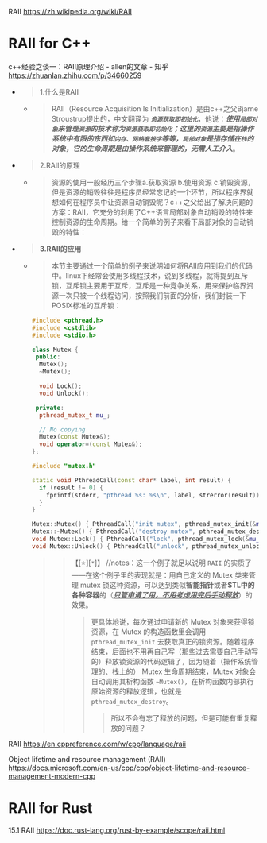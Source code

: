 
RAII https://zh.wikipedia.org/wiki/RAII

# RAII for C++

c++经验之谈一：RAII原理介绍 - allen的文章 - 知乎 https://zhuanlan.zhihu.com/p/34660259
- > 1.什么是RAII
  * > RAII（Resource Acquisition Is Initialization）是由c++之父Bjarne Stroustrup提出的，中文翻译为 ***`资源获取即初始化`***，他说：***使用`局部对象`来管理`资源`的技术称为`资源获取即初始化`；这里的`资源`主要是指操作系统中有限的东西如`内存、网络套接字`等等，`局部对象`是指存储在`栈`的对象，它的生命周期是由操作系统来管理的，无需人工介入***。
- > 2.RAII的原理
  * > 资源的使用一般经历三个步骤a.获取资源 b.使用资源 c.销毁资源，但是资源的销毁往往是程序员经常忘记的一个环节，所以程序界就想如何在程序员中让资源自动销毁呢？c++之父给出了解决问题的方案：RAII，它充分的利用了C++语言局部对象自动销毁的特性来控制资源的生命周期。给一个简单的例子来看下局部对象的自动销毁的特性：
- > **3.RAII的应用**
  * > 本节主要通过一个简单的例子来说明如何将RAII应用到我们的代码中。linux下经常会使用多线程技术，说到多线程，就得提到互斥锁，互斥锁主要用于互斥，互斥是一种竞争关系，用来保护临界资源一次只被一个线程访问，按照我们前面的分析，我们封装一下POSIX标准的互斥锁：
    ```cpp
    #include <pthread.h>
    #include <cstdlib>
    #include <stdio.h>
    
    class Mutex {
     public:
      Mutex();
      ~Mutex();
    
      void Lock();
      void Unlock(); 
    
     private:
      pthread_mutex_t mu_;

      // No copying
      Mutex(const Mutex&);
      void operator=(const Mutex&);
    };
    
    #include "mutex.h"
    
    static void PthreadCall(const char* label, int result) {
      if (result != 0) {
        fprintf(stderr, "pthread %s: %s\n", label, strerror(result));
      }
    }
    
    Mutex::Mutex() { PthreadCall("init mutex", pthread_mutex_init(&mu_, NULL)); }
    Mutex::~Mutex() { PthreadCall("destroy mutex", pthread_mutex_destroy(&mu_)); }
    void Mutex::Lock() { PthreadCall("lock", pthread_mutex_lock(&mu_)); }
    void Mutex::Unlock() { PthreadCall("unlock", pthread_mutex_unlock(&mu_)); }
    ```
    >> 【[:star:][`*`]】 //notes：这一个例子就足以说明 `RAII` 的实质了——在这个例子里的表现就是：用自己定义的 Mutex 类来管理 mutex 锁这种资源，可以达到类似**智能指针**或者**STL中的各种容器**的（***<ins>只管申请了用，不用考虑用完后手动释放</ins>***）的效果。
    >>> 更具体地说，每次通过申请新的 Mutex 对象来获得锁资源，在 Mutex 的构造函数里会调用 `pthread_mutex_init` 去获取真正的锁资源。随着程序结束，后面也不用再自己写（那些过去需要自己手动写的）释放锁资源的代码逻辑了，因为随着（操作系统管理的、栈上的） Mutex 生命周期结束，Mutex 对象会自动调用其析构函数 `~Mutex()`，在析构函数内部执行原始资源的释放逻辑，也就是 `pthread_mutex_destroy`。
    >>>> 所以不会有忘了释放的问题，但是可能有重复释放的问题？

RAII https://en.cppreference.com/w/cpp/language/raii

Object lifetime and resource management (RAII) https://docs.microsoft.com/en-us/cpp/cpp/object-lifetime-and-resource-management-modern-cpp

# RAII for Rust

15.1 RAII https://doc.rust-lang.org/rust-by-example/scope/raii.html
